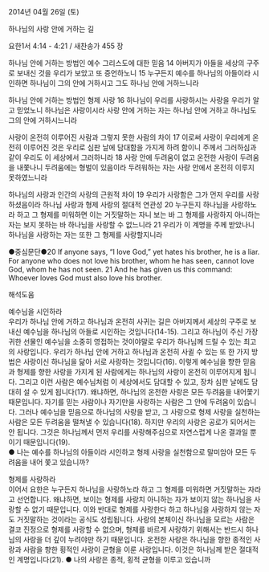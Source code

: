 2014년 04월 26일 (토)

하나님의 사랑 안에 거하는 길



요한1서 4:14 - 4:21 / 새찬송가 455 장


하나님 안에 거하는 방법인 예수 그리스도에 대한 믿음
14 아버지가 아들을 세상의 구주로 보내신 것을 우리가 보았고 또 증언하노니 15 누구든지 예수를 하나님의 아들이라 시인하면 하나님이 그의 안에 거하시고 그도 하나님 안에 거하느니라 

하나님 안에 거하는 방법인 형제 사랑
16 하나님이 우리를 사랑하시는 사랑을 우리가 알고 믿었노니 하나님은 사랑이시라 사랑 안에 거하는 자는 하나님 안에 거하고 하나님도 그의 안에 거하시느니라   

사랑이 온전히 이루어진 사람과 그렇지 못한 사람의 차이
17 이로써 사랑이 우리에게 온전히 이루어진 것은 우리로 심판 날에 담대함을 가지게 하려 함이니 주께서 그러하심과 같이 우리도 이 세상에서 그러하니라 18 사랑 안에 두려움이 없고 온전한 사랑이 두려움을 내쫓나니 두려움에는 형벌이 있음이라 두려워하는 자는 사랑 안에서 온전히 이루지 못하였느니라   

하나님의 사랑과 인간의 사랑의 근원적 차이 
19 우리가 사랑함은 그가 먼저 우리를 사랑하셨음이라 
하나님 사랑과 형제 사랑의 절대적 연관성 
20 누구든지 하나님을 사랑하노라 하고 그 형제를 미워하면 이는 거짓말하는 자니 보는 바 그 형제를 사랑하지 아니하는 자는 보지 못하는 바 하나님을 사랑할 수 없느니라 21 우리가 이 계명을 주께 받았나니 하나님을 사랑하는 자는 또한 그 형제를 사랑할지니라


●중심문단●20 If anyone says, “I love God,” yet hates his brother, he is a liar. For anyone who does not love his brother, whom he has seen, cannot love God, whom he has not seen. 21 And he has given us this command: Whoever loves God must also love his brother.

해석도움





예수님을 시인하라  
우리가 하나님 안에 거하고 하나님과 온전히 사귀는 길은 아버지께서 세상의 구주로 보내신 예수님을 하나님의 아들로 시인하는 것입니다(14-15). 그리고 하나님이 주신 가장 귀한 선물인 예수님을 소중히 영접하는 것이야말로 우리가 하나님께 드릴 수 있는 최고의 사랑입니다. 우리가 하나님 안에 거하고 하나님과 온전히 사귈 수 있는 또 한 가지 방법은 사랑이신 하나님을 닮아 서로 사랑하는 것입니다(16). 이렇게 예수님을 향한 믿음과 형제를 향한 사랑을 가지게 된 사람에게는 하나님의 사랑이 온전히 이루어지게 됩니다. 그리고 이런 사람은 예수님처럼 이 세상에서도 담대할 수 있고, 장차 심판 날에도 담대히 설 수 있게 됩니다(17). 왜냐하면, 하나님의 온전한 사랑은 모든 두려움을 내어쫓기 때문입니다. 자기를 믿는 사람이나 자기만을 사랑하는 사람은 그 안에 두려움이 있습니다. 그러나 예수님을 믿음으로 하나님의 사랑을 받고, 그 사랑으로 형제 사랑을 실천하는 사람은 모든 두려움을 떨쳐낼 수 있습니다(18). 하지만 우리의 사랑은 공로가 되어서는 안 됩니다. 그것은 하나님께서 먼저 우리를 사랑해주심으로 자연스럽게 나온 결과일 뿐이기 때문입니다(19).  
● 나는 예수를 하나님의 아들이라 시인하고 형제 사랑을 실천함으로 말미암아 모든 두려움을 내어 쫓고 있습니까? 

형제를 사랑하라  
이어서 요한은 누구든지 하나님을 사랑하노라 하고 그 형제를 미워하면 거짓말하는 자라고 선언합니다. 왜냐하면, 보이는 형제를 사랑치 아니하는 자가 보이지 않는 하나님을 사랑할 수 없기 때문입니다. 이와 반대로 형제를 사랑한다 하고 하나님을 사랑하지 않는 자도 거짓말하는 것이라는 공식도 성립됩니다. 사랑의 본체이신 하나님을 모르는 사람은 결코 진정으로 형제를 사랑할 수 없으며, 형제를 바르게 사랑하기 위해서는 반드시 하나님의 사랑을 더 깊이 누려야만 하기 때문입니다. 온전한 사랑은 하나님을 향한 종적인 사랑과 사람을 향한 횡적인 사랑이 균형을 이룬 사랑입니다. 이것은 하나님께 받은 절대적인 계명입니다(21). 
● 나의 사랑은 종적, 횡적 균형을 이루고 있습니까